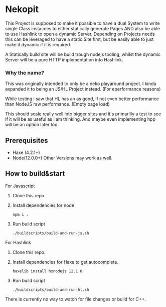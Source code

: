# Nekopit

This Project is supposed to make it possible to have a dual System to write single Class instacnes to either statically generate Pages AND also be able to use Hashlink to open a dynamic Server. Depending on Projects needs this can be leveraged to have a static Site first, but be easily able to just make it dynamic if it is required.

A Statically build site will be build trough nodejs tooling, whilst the dynamic Server will be a pure HTTP implementation into Hashlink.

### Why the name?

This was originally intended to only be a neko playaround project. I kinda expanded it to being an JS/HL Project instead. (For eperformance reasons)

While testing i saw that HL has an as good, if not even better performance than NodeJS raw performance. (Empty page load)

This should scale really well into bigger sites and it's primarilly a test to see if it will be as useful as i am thinking. And maybe even implementing hpp will be an option later too.

## Prerequisites

- Haxe (4.2.1+)
- Node(12.0.0+)
Other Versions may work as well.
## How to build&start

For Javascript

1. Clone this repo.
2. Install dependencies for node 
    
    `npm i .`
3. Run build script 

    `./buildscripts/build-and-run-js.sh`


For Hashlink

1. Clone this repo.
2. Install dependencies for Haxe to get autocomplete. 
    
    `haxelib install hxnodejs 12.1.0 `
3. Run build script 

    `./buildscripts/build-and-run-hl.sh`

There is currently no way to watch for file changes or build for C++.
